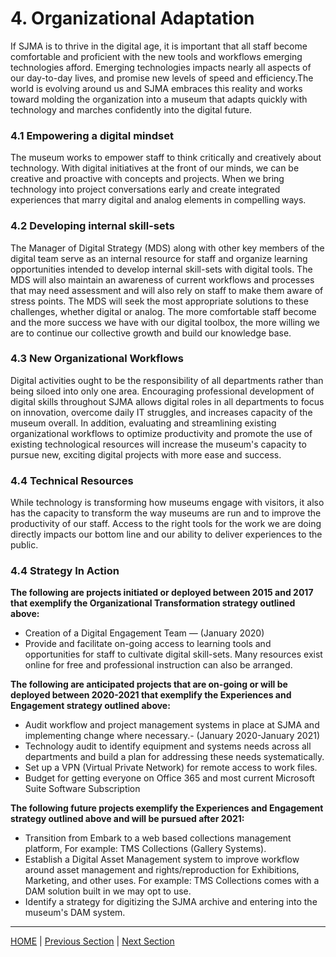 # 4. Organizational Adaptation

 If SJMA is to thrive in the digital age, it is important that all staff become comfortable and proficient with the new tools and workflows emerging technologies afford. Emerging technologies impacts nearly all aspects of our day-to-day lives, and promise new levels of speed and efficiency.The world is evolving around us and SJMA embraces this reality and works toward molding the organization into a museum that adapts quickly with technology and marches confidently into the digital future.

### 4.1 Empowering a digital mindset

The museum works to empower staff to think critically and creatively about technology. With digital initiatives at the front of our minds, we can be creative and proactive with concepts and projects. When we bring technology into project conversations early and create integrated experiences that marry digital and analog elements in compelling ways.

### 4.2 Developing internal skill-sets

The Manager of Digital Strategy (MDS) along with other key members of the digital team serve as an internal resource for staff and organize learning opportunities intended to develop internal skill-sets with digital tools. The MDS will also maintain an awareness of current workflows and processes that may need assessment and will also rely on staff to make them aware of stress points. The MDS will seek the most appropriate solutions to these challenges, whether digital or analog. The more comfortable staff become and the more success we have with our digital toolbox, the more willing we are to continue our collective growth and build our knowledge base.

### 4.3 New Organizational Workflows

Digital activities ought to be the responsibility of all departments rather than being siloed into only one area. Encouraging professional development of digital skills throughout SJMA allows digital roles in all departments to focus on innovation, overcome daily IT struggles, and increases capacity of the museum overall. In addition, evaluating and streamlining existing organizational workflows to optimize productivity and promote the use of existing technological resources will increase the museum's capacity to pursue new, exciting digital projects with more ease and success.

### 4.4 Technical Resources

While technology is transforming how museums engage with visitors, it also has the capacity to transform the way museums are run and to improve the productivity of our staff. Access to the right tools for the work we are doing directly impacts our bottom line and our ability to deliver experiences to the public.

### 4.4 Strategy In Action

**The following are projects initiated or deployed between 2015 and 2017 that exemplify the Organizational Transformation strategy outlined above:**

* Creation of a Digital Engagement Team — (January 2020)
* Provide and facilitate on-going access to learning tools and opportunities for staff to cultivate digital skill-sets. Many resources exist online for free and professional instruction can also be arranged.

**The following are anticipated projects that are on-going or will be deployed between 2020-2021 that exemplify the Experiences and Engagement strategy outlined above:**


* Audit workflow and project management systems in place at SJMA and implementing change where necessary.- (January 2020-January 2021)
* Technology audit to identify equipment and systems needs across all departments and build a plan for  addressing these needs systematically.
* Set up a VPN (Virtual Private Network) for remote access to work files.
* Budget for getting everyone on Office 365 and most current Microsoft Suite Software Subscription


**The following future projects exemplify the Experiences and Engagement strategy outlined above and will be pursued after 2021:**

* Transition from Embark to a web based collections management platform, For example: TMS Collections (Gallery Systems).
* Establish a Digital Asset Management system to improve workflow around asset management and rights/reproduction for Exhibitions, Marketing, and other uses. For example: TMS Collections comes with a DAM solution built in we may opt to use.
* Identify a strategy for digitizing the SJMA archive and entering into the museum's DAM system.
-----

[HOME](index.md) | [Previous Section](03_Accessibility_and_Philisophy.md) | [Next Section](05_Financial_Solvency.md)

